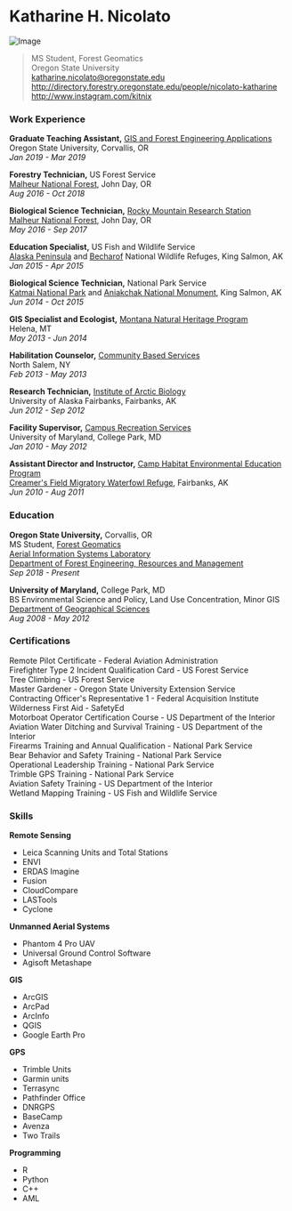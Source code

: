 # Katharine H. Nicolato

![Image](https://scontent-lax3-2.cdninstagram.com/vp/c3298f638bc944fea090b6b8432a463f/5D335DAB/t51.2885-19/s320x320/20181030_1949539928622814_4644340186627440640_a.jpg?_nc_ht=scontent-lax3-2.cdninstagram.com)

>MS Student, Forest Geomatics<br/>
>Oregon State University<br/>
katharine.nicolato@oregonstate.edu<br/>
http://directory.forestry.oregonstate.edu/people/nicolato-katharine<br/>
http://www.instagram.com/kitnix<br/>

### Work Experience

**Graduate Teaching Assistant,** [GIS and Forest Engineering Applications](http://fe257.forestry.oregonstate.edu/)<br/>
Oregon State University, Corvallis, OR<br/>
*Jan 2019 - Mar 2019*<br/>

**Forestry Technician,** US Forest Service<br/>
[Malheur National Forest](https://www.fs.usda.gov/malheur), John Day, OR<br/>
*Aug 2016 - Oct 2018*<br/>

**Biological Science Technician,** [Rocky Mountain Research Station](https://www.fs.fed.us/rmrs/)<br/>
[Malheur National Forest](https://www.fs.usda.gov/malheur), John Day, OR<br/>
*May 2016 - Sep 2017*<br/>

**Education Specialist,** US Fish and Wildlife Service<br/>
[Alaska Peninsula](https://www.fws.gov/refuge/alaska_peninsula/) and [Becharof](https://www.fws.gov/refuge/becharof/) National Wildlife Refuges, King Salmon, AK<br/>
*Jan 2015 - Apr 2015*<br/>

**Biological Science Technician,** National Park Service<br/>
[Katmai National Park](https://www.nps.gov/katm/index.htm) and [Aniakchak National Monument](https://www.nps.gov/ania/index.htm), King Salmon, AK<br/>
*Jun 2014 - Oct 2015*<br/>

**GIS Specialist and Ecologist,** [Montana Natural Heritage Program](http://mtnhp.org/)<br/>
Helena, MT<br/>
*May 2013 - Jun 2014*<br/>

**Habilitation Counselor,** [Community Based Services](https://commbasedservices.org/)<br/>
North Salem, NY<br/>
*Feb 2013 - May 2013*<br/>

**Research Technician,** [Institute of Arctic Biology](https://www.iab.uaf.edu/)<br/>
University of Alaska Fairbanks, Fairbanks, AK<br/>
*Jun 2012 - Sep 2012*<br/>

**Facility Supervisor,** [Campus Recreation Services](https://recwell.umd.edu/)<br/>
University of Maryland, College Park, MD<br/>
*Jan 2010 - May 2012*<br/>

**Assistant Director and Instructor,** [Camp Habitat Environmental Education Program](https://www.facebook.com/camp.habitat/)<br/>
[Creamer's Field Migratory Waterfowl Refuge](https://www.adfg.alaska.gov/index.cfm?adfg=creamersfield.main), Fairbanks, AK<br/>
*Jun 2010 - Aug 2011*<br/>

 ### Education

**Oregon State University,** Corvallis, OR<br/>
MS Student, [Forest Geomatics](https://www.forestry.oregonstate.edu/research-areas/forest-biometrics-and-geomatics)<br/>
[Aerial Information Systems Laboratory](http://ais.forestry.oregonstate.edu/)<br/>
[Department of Forest Engineering, Resources and Management](\https://ferm.forestry.oregonstate.edu/)<br/>
*Sep 2018 - Present*<br/>

**University of Maryland,** College Park, MD<br/>
BS Environmental Science and Policy, Land Use Concentration, Minor GIS<br/>
[Department of Geographical Sciences](https://geog.umd.edu/)<br/>
*Aug 2008 - May 2012*<br/>

### Certifications

Remote Pilot Certificate - Federal Aviation Administration<br/>
Firefighter Type 2 Incident Qualification Card - US Forest Service<br/>
Tree Climbing - US Forest Service<br/>
Master Gardener - Oregon State University Extension Service<br/>
Contracting Officer's Representative 1 - Federal Acquisition Institute<br/>
Wilderness First Aid - SafetyEd<br/>
Motorboat Operator Certification Course - US Department of the Interior<br/>
Aviation Water Ditching and Survival Training - US Department of the Interior<br/>
Firearms Training and Annual Qualification - National Park Service<br/>
Bear Behavior and Safety Training - National Park Service<br/>
Operational Leadership Training - National Park Service<br/>
Trimble GPS Training - National Park Service<br/>
Aviation Safety Training - US Department of the Interior<br/>
Wetland Mapping Training - US Fish and Wildlife Service<br/>

### Skills

**Remote Sensing**
* Leica Scanning Units and Total Stations
* ENVI
* ERDAS Imagine
* Fusion
* CloudCompare
* LASTools
* Cyclone

**Unmanned Aerial Systems**
* Phantom 4 Pro UAV
* Universal Ground Control Software
* Agisoft Metashape

**GIS**
* ArcGIS
* ArcPad
* ArcInfo
* QGIS
* Google Earth Pro

**GPS**
* Trimble Units
* Garmin units
* Terrasync
* Pathfinder Office
* DNRGPS
* BaseCamp
* Avenza
* Two Trails

**Programming**
* R
* Python
* C++
* AML
